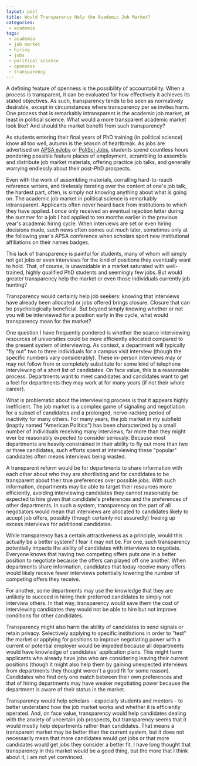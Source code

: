 ```yaml
---
layout: post
title: Would Transparency Help the Academic Job Market?
categories:
 - academia
tags:
 - academia
 - job market
 - hiring
 - jobs
 - political science
 - openness
 - transparency
---
```


A defining feature of openness is the possibility of accountability. When a process is transparent, it can be evaluated for how effectively it achieves its stated objectives. As such, transparency tends to be seen as normatively desirable, except in circumstances where transparency per se invites harm. One process that is remarkably intransparent is the academic job market, at least in political science. What would a more transparent academic market look like? And should the market benefit from such transparency?

As students entering their final years of PhD training (in political science) know all too well, autumn is the season of heartbreak. As jobs are advertised on [APSA eJobs](http://www.apsanet.org/eJobs) or [PoliSci Jobs](http://polscijobs.info/?ckattempt=1), students spend countless hours pondering possible feature places of employment, scrambling to assemble and distribute job market materials, offering practice job talks, and generally worrying endlessly about their post-PhD prospects.

Even with the work of assembling materials, corralling hard-to-reach reference writers, and tirelessly iterating over the content of one's job talk, the hardest part, often, is simply not knowing anything about what is going on. The academic job market in political science is remarkably intransparent. Applicants often never heard back from institutions to which they have applied. I once only received an eventual rejection letter during the summer for a job I had applied to ten months earlier in the previous year's academic hiring cycle. When interviews are set or even hiring decisions made, such news often comes out much later, sometimes only at the following year's APSA conference when scholars sport new institutional affiliations on their names badges.

This lack of transparency is painful for students, many of whom will simply not get jobs or even interviews for the kind of positions they eventually want to hold. That, of course, is unavoidable in a market saturated with well-trained, highly qualified PhD students and seemingly few jobs. But would greater transparency help the market or even those individuals currently job hunting?

Transparency would certainly help job seekers: knowing that interviews have already been allocated or jobs offered brings closure. Closure that can be psychologically beneficial. But beyond simply knowing whether or not you will be interviewed for a position early in the cycle, what would transparency mean for the market?

One question I have frequently pondered is whether the scarce interviewing resources of universities could be more efficiently allocated compared to the present system of interviewing. As context, a department will typically "fly out" two to three individuals for a campus visit interview (though the specific numbers vary considerably). These in-person interviews may or may not follow from or completely substitute for some kind of telephone interviewing of a short list of candidates. On face value, this is a reasonable process. Departments want to meet candidates and candidates want to get a feel for departments they may work at for many years (if not their whole career).

What is problematic about the interviewing process is that it appears highly inefficient. The job market is a complex game of signaling and negotiation for a subset of candidates and a prolonged, nerve-racking period of inactivity for many others. For many years, the job market in my subfield (inaptly named "American Politics") has been characterized by a small number of individuals receiving many interviews, far more than they might ever be reasonably expected to consider seriously. Because most departments are heavily constrained in their ability to fly out more than two or three candidates, such efforts spent at interviewing these "popular" candidates often means interviews being wasted.

A transparent reform would be for departments to share information with each other about who they are shortlisting and for candidates to be transparent about their true preferences over possible jobs. With such information, departments may be able to target their resources more efficiently, avoiding interviewing candidates they cannot reasonably be expected to hire given that candidate's preferences and the preferences of other departments. In such a system, transparency on the part of all negotiators would mean that interviews are allocated to candidates likely to accept job offers, possibly (though certainly not assuredly) freeing up excess interviews for additional candidates.

While transparency has a certain attractiveness as a principle, would this actually be a better system? I fear it may not be. For one, such transparency potentially impacts the ability of candidates with interviews to negotiate. Everyone knows that having two competing offers puts one in a better position to negotiate because the offers can played off one another. When departments share information, candidates that today receive many offers would likely receive fewer interviews potentially lowering the number of competing offers they receive. 

For another, some departments may use the knowledge that they are unlikely to succeed in hiring their preferred candidates to simply not interview others. In that way, transparency would save them the cost of interviewing candidates they would not be able to hire but not improve conditions for other candidates.

Transparency might also harm the ability of candidates to send signals or retain privacy. Selectively applying to specific institutions in order to "test" the market or applying for positions to improve negotiating power with a current or potential employer would be impeded because all departments would have knowledge of candidates' application plans. This might harm applicants who already have jobs who are considering leaving their current positions (though it might also help them by gaining unexpected interviews from departments they thought weren't a good fit for some reason). Candidates who find only one match between their own preferences and that of hiring departments may have weaker negotiating power because the department is aware of their status in the market.

Transparency would help scholars - especially students and mentors - to better understand how the job market works and whether it is efficiently operated. And, on face value, transparency would help candidates dealing with the anxiety of uncertain job prospects, but transparency seems that it would mostly help departments rather than candidates. That means a transparent market may be better than the current system, but it does not necessarily mean that more candidates would get jobs or that more candidates would get jobs they consider a better fit. I have long thought that transparency in this market would be a good thing, but the more that I think about it, I am not yet convinced.

